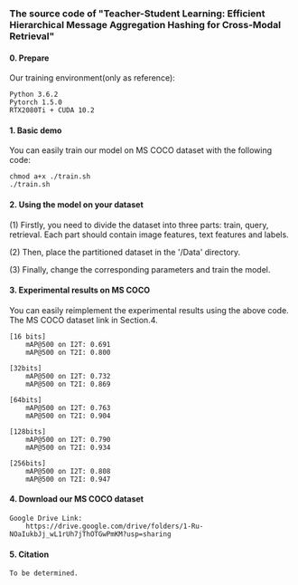 ### The source code of "Teacher-Student Learning: Efficient Hierarchical Message Aggregation Hashing for Cross-Modal Retrieval"

#### 0. Prepare

Our training environment(only as reference):
    
    Python 3.6.2
    Pytorch 1.5.0
    RTX2080Ti + CUDA 10.2

#### 1. Basic demo

You can easily train our model on MS COCO dataset with the following code:

    chmod a+x ./train.sh
    ./train.sh

#### 2. Using the model on your dataset

(1) Firstly, you need to divide the dataset into three parts: train, query, retrieval. Each part should contain image features, text features and labels.

(2) Then, place the partitioned dataset in the '/Data' directory.

(3) Finally, change the corresponding parameters and train the model.

#### 3. Experimental results on MS COCO

You can easily reimplement the experimental results using the above code. The MS COCO dataset link in Section.4.
    
    [16 bits]
        mAP@500 on I2T: 0.691
        mAP@500 on T2I: 0.800
    
    [32bits]
        mAP@500 on I2T: 0.732
        mAP@500 on T2I: 0.869
    
    [64bits]
        mAP@500 on I2T: 0.763
        mAP@500 on T2I: 0.904
    
    [128bits]
        mAP@500 on I2T: 0.790
        mAP@500 on T2I: 0.934
    
    [256bits]
        mAP@500 on I2T: 0.808
        mAP@500 on T2I: 0.947
    
#### 4. Download our MS COCO dataset
        
    Google Drive Link:
        https://drive.google.com/drive/folders/1-Ru-NOaIukbJj_wL1rUh7jThOTGwPmKM?usp=sharing
  

#### 5. Citation      

    To be determined.